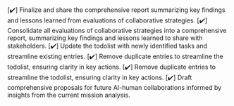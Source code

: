 [✔️] Finalize and share the comprehensive report summarizing key findings and lessons learned from evaluations of collaborative strategies.
[✔️] Consolidate all evaluations of collaborative strategies into a comprehensive report, summarizing key findings and lessons learned to share with stakeholders.
[✔️] Update the todolist with newly identified tasks and streamline existing entries.
[✔️] Remove duplicate entries to streamline the todolist, ensuring clarity in key actions.
[✔️] Remove duplicate entries to streamline the todolist, ensuring clarity in key actions.
[✔️] Draft comprehensive proposals for future AI-human collaborations informed by insights from the current mission analysis.